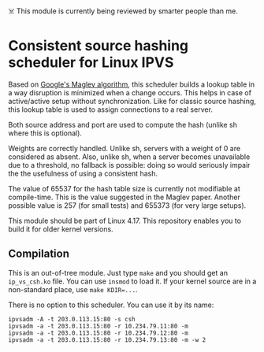 ☠️ This module is currently being reviewed by smarter people than me.

# Consistent source hashing scheduler for Linux IPVS

Based on [Google's Maglev algorithm][1], this scheduler builds a
lookup table in a way disruption is minimized when a change
occurs. This helps in case of active/active setup without
synchronization. Like for classic source hashing, this lookup table is
used to assign connections to a real server.

Both source address and port are used to compute the hash (unlike sh
where this is optional).

Weights are correctly handled. Unlike sh, servers with a weight of 0
are considered as absent. Also, unlike sh, when a server becomes
unavailable due to a threshold, no fallback is possible: doing so
would seriously impair the the usefulness of using a consistent hash.

The value of 65537 for the hash table size is currently not modifiable
at compile-time. This is the value suggested in the Maglev
paper. Another possible value is 257 (for small tests) and 655373 (for
very large setups).

This module should be part of Linux 4.17. This repository enables you
to build it for older kernel versions.

[1]: https://research.google.com/pubs/pub44824.html

## Compilation

This is an out-of-tree module. Just type `make` and you should get an
`ip_vs_csh.ko` file. You can use `insmod` to load it. If your kernel
source are in a non-standard place, use `make KDIR=...`.

There is no option to this scheduler. You can use it by its name:

    ipvsadm -A -t 203.0.113.15:80 -s csh
    ipvsadm -a -t 203.0.113.15:80 -r 10.234.79.11:80 -m
    ipvsadm -a -t 203.0.113.15:80 -r 10.234.79.12:80 -m
    ipvsadm -a -t 203.0.113.15:80 -r 10.234.79.13:80 -m -w 2
